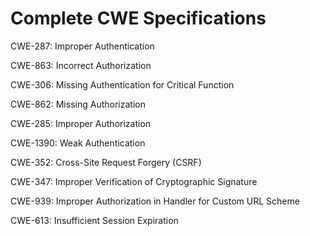 

# Complete CWE Specifications

CWE-287: Improper Authentication

CWE-863: Incorrect Authorization

CWE-306: Missing Authentication for Critical Function

CWE-862: Missing Authorization

CWE-285: Improper Authorization

CWE-1390: Weak Authentication

CWE-352: Cross-Site Request Forgery (CSRF)

CWE-347: Improper Verification of Cryptographic Signature

CWE-939: Improper Authorization in Handler for Custom URL Scheme

CWE-613: Insufficient Session Expiration